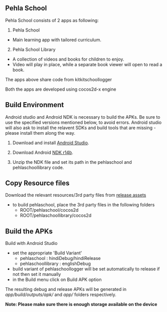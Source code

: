 ## Pehla School

Pehla School consists of 2 apps as following:

1. Pehla School
* Main learning app with tailored curriculum.

2. Pehla School Library
* A collection of videos and books for children to enjoy.
* Video will play in place, while a separate book viewer will open to read a book.


The apps above share code from kitkitschoollogger

Both the apps are developed using cocos2d-x engine


## Build Environment

Android studio and Android NDK is necessary to build the APKs.
Be sure to use the specified versions mentioned below, to avoid errors. 
Android studio will also ask to install the relavent SDKs and build tools that are missing - please install them along the way. 


1. Download and install [Android Studio](https://developer.android.com/studio/).

2. Download Android [NDK r14b](https://dl.google.com/android/repository/android-ndk-r14b-windows-x86_64.zip).
3. Unzip the NDK file and set its path in the pehlaschool and pehlaschoollibrary code.

## Copy Resource files

Download the relevant resources/3rd party files from [release assets](https://github.com/XPRIZE/GLEXP-Team-KitkitSchool/releases/download/v1.0/cocos2d.zip) 

* to build pehlaschool, place the 3rd party files in the following folders
  * ROOT/pehlaschool/cocos2d
  * ROOT/pehlaschoollibrary/cocos2d

## Build the APKs


Build with Android Studio

- set the appropriate 'Build Variant' 
   - pehlaschool : hindiDebug/hindiRelease
   - pehlaschoollibrary : englishDebug
- build variant of pehlaschoollogger will be set automatically to release if not then set it manually
- in the Build menu click on Build APK option

The resulting debug and release APKs will be generated in _app/build/outputs/apk/_ and _app/_ folders respectively.

**Note: Please make sure there is enough storage available on the device**